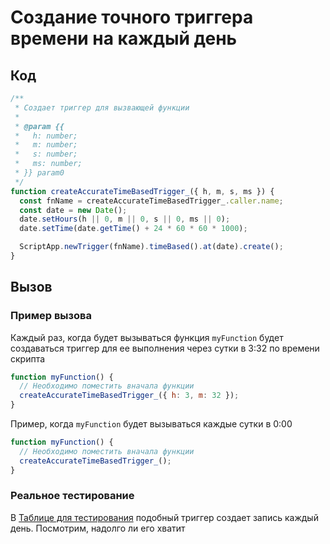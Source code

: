 # Создание точного триггера времени на каждый день

## Код

```js
/**
 * Создает триггер для вызвающей функции
 *
 * @param {{
 *   h: number;
 *   m: number;
 *   s: number;
 *   ms: number;
 * }} param0
 */
function createAccurateTimeBasedTrigger_({ h, m, s, ms }) {
  const fnName = createAccurateTimeBasedTrigger_.caller.name;
  const date = new Date();
  date.setHours(h || 0, m || 0, s || 0, ms || 0);
  date.setTime(date.getTime() + 24 * 60 * 60 * 1000);

  ScriptApp.newTrigger(fnName).timeBased().at(date).create();
}
```

## Вызов

### Пример вызова

Каждый раз, когда будет вызываться функция `myFunction` будет создаваться триггер для ее выполнения через сутки в 3:32 по времени скрипта

```js
function myFunction() {
  // Необходимо поместить вначала функции
  createAccurateTimeBasedTrigger_({ h: 3, m: 32 });
}
```

Пример, когда `myFunction` будет вызываться каждые сутки в 0:00

```js
function myFunction() {
  // Необходимо поместить вначала функции
  createAccurateTimeBasedTrigger_();
}
```
### Реальное тестирование

В [Таблице для тестирования] подобный триггер создает запись каждый день. Посмотрим, надолго ли его хватит

[таблице для тестирования]: https://docs.google.com/spreadsheets/d/1IMN6nOkxSJLXv2Oy0Ug0X3hjTK3nQ4zWDF2QsJHppGA/edit?usp=sharing